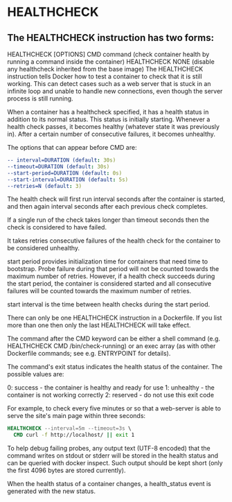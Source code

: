 # HEALTHCHECK

## The HEALTHCHECK instruction has two forms:

HEALTHCHECK [OPTIONS] CMD command (check container health by running a command inside the container)
HEALTHCHECK NONE (disable any healthcheck inherited from the base image)
The HEALTHCHECK instruction tells Docker how to test a container to check that it is still working. This can detect cases such as a web server that is stuck in an infinite loop and unable to handle new connections, even though the server process is still running.

When a container has a healthcheck specified, it has a health status in addition to its normal status. This status is initially starting. Whenever a health check passes, it becomes healthy (whatever state it was previously in). After a certain number of consecutive failures, it becomes unhealthy.

The options that can appear before CMD are:
```yaml
-- interval=DURATION (default: 30s)
--timeout=DURATION (default: 30s)
--start-period=DURATION (default: 0s)
--start-interval=DURATION (default: 5s)
--retries=N (default: 3)
```
The health check will first run interval seconds after the container is started, and then again interval seconds after each previous check completes.

If a single run of the check takes longer than timeout seconds then the check is considered to have failed.

It takes retries consecutive failures of the health check for the container to be considered unhealthy.

start period provides initialization time for containers that need time to bootstrap. Probe failure during that period will not be counted towards the maximum number of retries. However, if a health check succeeds during the start period, the container is considered started and all consecutive failures will be counted towards the maximum number of retries.

start interval is the time between health checks during the start period.

There can only be one HEALTHCHECK instruction in a Dockerfile. If you list more than one then only the last HEALTHCHECK will take effect.

The command after the CMD keyword can be either a shell command (e.g. HEALTHCHECK CMD /bin/check-running) or an exec array (as with other Dockerfile commands; see e.g. ENTRYPOINT for details).

The command's exit status indicates the health status of the container. The possible values are:

0: success - the container is healthy and ready for use
1: unhealthy - the container is not working correctly
2: reserved - do not use this exit code

For example, to check every five minutes or so that a web-server is able to serve the site's main page within three seconds:

```Dockerfile
HEALTHCHECK --interval=5m --timeout=3s \
  CMD curl -f http://localhost/ || exit 1
```
To help debug failing probes, any output text (UTF-8 encoded) that the command writes on stdout or stderr will be stored in the health status and can be queried with docker inspect. Such output should be kept short (only the first 4096 bytes are stored currently).

When the health status of a container changes, a health_status event is generated with the new status.
